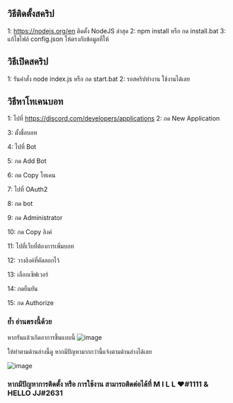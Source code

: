 ## วิธีติดตั้งสคริป

1: https://nodejs.org/en ติดตั้ง NodeJS ล่าสุด
2: npm install หรือ กด install.bat
3: แก้ไขไฟล์ config.json ให้ตรงกับข้อมูลที่ให้


## วิธีเปิดสคริป

1: รันคำสั่ง node index.js หรือ กด start.bat
2: รอสคริปทำงาน ใช้งานได้เลย


## วิธีหาโทเคนบอท

1: ไปที่ https://discord.com/developers/applications
2: กด New Application

3: ตั้งชื่อบอท

4: ไปที่ Bot

5: กด Add Bot

6: กด Copy โทเคน

7: ไปที่ OAuth2

8: กด bot

9: กด Administrator

10: กด Copy ลิงค์

11: ไปที่เว็บที่ต้องการเพิ่มบอท

12: วางลิงค์ที่คัดลอกไว้

13: เลือกเซิฟเวอร์

14: กดยืนยัน

15: กด Authorize

### ย้ำ อ่านตรงนี้ด้วย

หากรันแล้วเกิดอาการขึ้นแบบนี้
![image](https://user-images.githubusercontent.com/69198341/236704125-92755c36-6e40-4a4e-b70a-c0ecb5886407.png)

ให้ทำตามด้านล่างนี้ดู หากมีปัญหามากกว่านี้แจ้งตามด้านล่างได้เลย

![image](https://user-images.githubusercontent.com/69198341/236704103-89294e10-34d2-45ca-8b63-77567e6fcbf5.png)



### หากมีปัญหาการติดตั้ง หรือ การใช้งาน สามารถติดต่อได้ที่ M I L L ♥#1111 & HELLO JJ#2631
